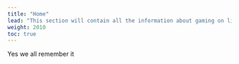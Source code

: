 ```yaml
---
title: "Home"
lead: "This section will contain all the information about gaming on linux"
weight: 2010
toc: true
---
```


Yes we all remember it
